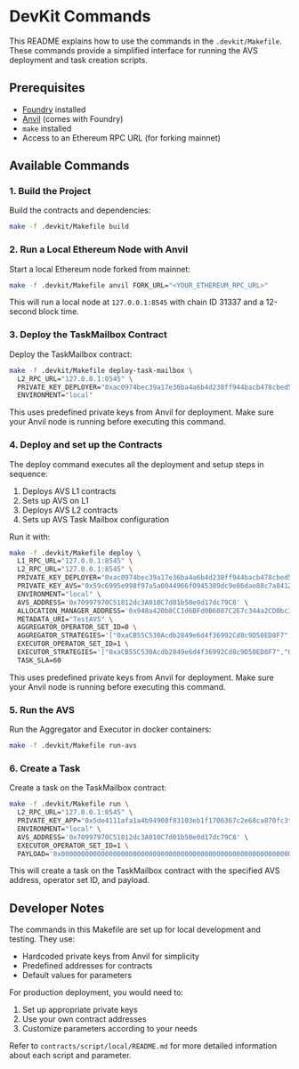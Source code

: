 # DevKit Commands

This README explains how to use the commands in the `.devkit/Makefile`. These commands provide a simplified interface for running the AVS deployment and task creation scripts.

## Prerequisites

- [Foundry](https://book.getfoundry.sh/) installed
- [Anvil](https://book.getfoundry.sh/anvil/) (comes with Foundry) 
- `make` installed
- Access to an Ethereum RPC URL (for forking mainnet)

## Available Commands

### 1. Build the Project

Build the contracts and dependencies:

```sh
make -f .devkit/Makefile build
```

### 2. Run a Local Ethereum Node with Anvil

Start a local Ethereum node forked from mainnet:

```sh
make -f .devkit/Makefile anvil FORK_URL="<YOUR_ETHEREUM_RPC_URL>"
```

This will run a local node at `127.0.0.1:8545` with chain ID 31337 and a 12-second block time.

### 3. Deploy the TaskMailbox Contract

Deploy the TaskMailbox contract:

```sh
make -f .devkit/Makefile deploy-task-mailbox \
  L2_RPC_URL="127.0.0.1:8545" \
  PRIVATE_KEY_DEPLOYER="0xac0974bec39a17e36ba4a6b4d238ff944bacb478cbed5efcae784d7bf4f2ff80" \
  ENVIRONMENT="local"
```

This uses predefined private keys from Anvil for deployment. Make sure your Anvil node is running before executing this command.

### 4. Deploy and set up the Contracts

The deploy command executes all the deployment and setup steps in sequence:

1. Deploys AVS L1 contracts
2. Sets up AVS on L1
3. Deploys AVS L2 contracts
4. Sets up AVS Task Mailbox configuration

Run it with:

```sh
make -f .devkit/Makefile deploy \
  L1_RPC_URL="127.0.0.1:8545" \
  L2_RPC_URL="127.0.0.1:8545" \
  PRIVATE_KEY_DEPLOYER="0xac0974bec39a17e36ba4a6b4d238ff944bacb478cbed5efcae784d7bf4f2ff80" \
  PRIVATE_KEY_AVS="0x59c6995e998f97a5a0044966f0945389dc9e86dae88c7a8412f4603b6b78690d" \
  ENVIRONMENT="local" \
  AVS_ADDRESS='0x70997970C51812dc3A010C7d01b50e0d17dc79C8' \
  ALLOCATION_MANAGER_ADDRESS='0x948a420b8CC1d6BFd0B6087C2E7c344a2CD0bc39' \
  METADATA_URI="TestAVS" \
  AGGREGATOR_OPERATOR_SET_ID=0 \
  AGGREGATOR_STRATEGIES='["0xaCB55C530Acdb2849e6d4f36992Cd8c9D50ED8F7","0x93c4b944D05dfe6df7645A86cd2206016c51564D"]' \
  EXECUTOR_OPERATOR_SET_ID=1 \
  EXECUTOR_STRATEGIES='["0xaCB55C530Acdb2849e6d4f36992Cd8c9D50ED8F7","0x93c4b944D05dfe6df7645A86cd2206016c51564D"]' \
  TASK_SLA=60
```

This uses predefined private keys from Anvil for deployment. Make sure your Anvil node is running before executing this command.

### 5. Run the AVS

Run the Aggregator and Executor in docker containers:

```sh
make -f .devkit/Makefile run-avs
```

### 6. Create a Task

Create a task on the TaskMailbox contract:

```sh
make -f .devkit/Makefile run \
  L2_RPC_URL="127.0.0.1:8545" \
  PRIVATE_KEY_APP="0x5de4111afa1a4b94908f83103eb1f1706367c2e68ca870fc3fb9a804cdab365a" \
  ENVIRONMENT="local" \
  AVS_ADDRESS='0x70997970C51812dc3A010C7d01b50e0d17dc79C8' \
  EXECUTOR_OPERATOR_SET_ID=1 \
  PAYLOAD='0x0000000000000000000000000000000000000000000000000000000000000005'
```

This will create a task on the TaskMailbox contract with the specified AVS address, operator set ID, and payload.

## Developer Notes

The commands in this Makefile are set up for local development and testing. They use:

- Hardcoded private keys from Anvil for simplicity
- Predefined addresses for contracts
- Default values for parameters

For production deployment, you would need to:
1. Set up appropriate private keys
2. Use your own contract addresses
3. Customize parameters according to your needs

Refer to `contracts/script/local/README.md` for more detailed information about each script and parameter. 
